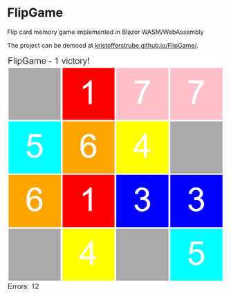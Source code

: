 # FlipGame
Flip card memory game implemented in Blazor WASM/WebAssembly

The project can be demoed at [kristofferstrube.github.io/FlipGame/](https://kristofferstrube.github.io/FlipGame).

![Screenshot of 1 victory. Close to 2](./docs/screenshot_1_victory.png)